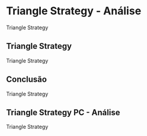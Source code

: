 ---
---

# Triangle Strategy - Análise

Triangle Strategy

## Triangle Strategy

Triangle Strategy

## Conclusão

Triangle Strategy

## Triangle Strategy PC - Análise

Triangle Strategy
